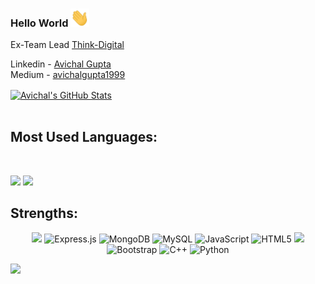 ### Hello World <img src="https://raw.githubusercontent.com/ABSphreak/ABSphreak/master/gifs/Hi.gif" width="30px">

 Ex-Team Lead [Think-Digital](https://www.think-digital.in/)
 
 Linkedin - [Avichal Gupta](https://linedin.com/in/avichal-gupta)<br>
 Medium - [avichalgupta1999](https://medium.com/@avichalgupta1999)<br>
 
 <a href="https://github.com/ampsteric/ampsteric" align="right">
  <img align="center" src="https://github-readme-stats.vercel.app/api?username=AvichalGupta&show_icons=true&line_height=27&count_private=true&title_color=ffffff&text_color=c9cacc&icon_color=2bbc8a&bg_color=1d1f21" alt="Avichal's GitHub Stats" />
 </a>
<!--  ![](https://github-profile-summary-cards.vercel.app/api/cards/profile-details?username=AvichalGupta&theme=monokai)  -->
 <br>
 <br>
 
## Most Used Languages:
<br>
 
![](https://github-profile-summary-cards.vercel.app/api/cards/repos-per-language?username=AvichalGupta&theme=monokai) 
![](https://github-profile-summary-cards.vercel.app/api/cards/most-commit-language?username=AvichalGupta&theme=monokai&hide=html)

## Strengths:
<div  align="center">
 <img src="https://img.shields.io/badge/nodejs%20-%23323330.svg?&style=for-the-badge&logo=nodedotjs"/>
 <img alt="Express.js" src="https://img.shields.io/badge/express.js-%23404d59.svg?style=for-the-badge&logo=express&logoColor=%2361DAFB"/>
 <img alt="MongoDB" src ="https://img.shields.io/badge/MongoDB-%234ea94b.svg?style=for-the-badge&logo=mongodb&logoColor=white"/>
 <img alt="MySQL" src="https://img.shields.io/badge/mysql-%2300f.svg?style=for-the-badge&logo=mysql&logoColor=white"/>
 <img alt="JavaScript" src="https://img.shields.io/badge/javascript-%23323330.svg?style=for-the-badge&logo=javascript&logoColor=%23F7DF1E"/>
 <img alt="HTML5" src="https://img.shields.io/badge/html5-%23E34F26.svg?style=for-the-badge&logo=html5&logoColor=white"/>
 <img src="https://img.shields.io/badge/css3%20-%231572B6.svg?&style=for-the-badge&logo=css3&logoColor=white"/>
 <img alt="Bootstrap" src="https://img.shields.io/badge/bootstrap-%23563D7C.svg?style=for-the-badge&logo=bootstrap&logoColor=white"/>
 <img alt="C++" src="https://img.shields.io/badge/c++-%2300599C.svg?style=for-the-badge&logo=c%2B%2B&logoColor=white"/>
 <img alt="Python" src="https://img.shields.io/badge/python-%2300599C.svg?style=for-the-badge&logo=pythonlogoColor=white"/>
</div>

![](https://komarev.com/ghpvc/?username=AvichalGupta&style=flat-square)

